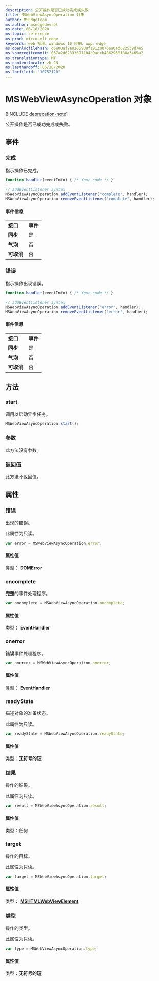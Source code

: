 ```yaml
---
description: 公开操作是否已成功完成或失败
title: MSWebViewAsyncOperation 对象
author: MSEdgeTeam
ms.author: msedgedevrel
ms.date: 06/10/2020
ms.topic: reference
ms.prod: microsoft-edge
keywords: web 视图、windows 10 应用、uwp、edge
ms.openlocfilehash: d6e03af2a0205938f19120076aa0ad622539d7e5
ms.sourcegitcommit: 037a2d62333691104c9accb4862968f80a3465a2
ms.translationtype: MT
ms.contentlocale: zh-CN
ms.lasthandoff: 06/18/2020
ms.locfileid: "10752120"
---
```

# MSWebViewAsyncOperation 对象  

[!INCLUDE [deprecation-note](../includes/deprecation-note.md)]  

公开操作是否已成功完成或失败。  

## 事件  

### 完成  

指示操作已完成。  

```javascript
function handler(eventInfo) { /* Your code */ }
 
// addEventListener syntax
MSWebViewAsyncOperation.addEventListener("complete", handler);
MSWebViewAsyncOperation.removeEventListener("complete", handler);
```  

#### 事件信息  

|  |  |  
|:--- |:--- |  
| **接口** | **事件** |  
| **同步** |是 |  
| **气泡** |否 |   
| **可取消** |否 |  

### 错误  

指示操作出现错误。  

```javascript
function handler(eventInfo) { /* Your code */ }
 
// addEventListener syntax
MSWebViewAsyncOperation.addEventListener("error", handler);
MSWebViewAsyncOperation.removeEventListener("error", handler);
```  

#### 事件信息  

|  |  |  
|:--- |:--- |  
| **接口** | **事件** |  
| **同步** | 是 |  
| **气泡** | 否 |  
| **可取消** | 否 |  

## 方法  

### start  

调用以启动异步任务。  

```javascript
MSWebViewAsyncOperation.start();
```  

### 参数  

此方法没有参数。  

### 返回值  

此方法不返回值。  

## 属性  

### 错误  

出现的错误。  

此属性为只读。  

```javascript
var error = MSWebViewAsyncOperation.error;
```  

#### 属性值  

类型： **DOMError**  

### oncomplete  

**完整**的事件处理程序。  

```javascript
var oncomplete = MSWebViewAsyncOperation.oncomplete;
```  

#### 属性值  

类型： **EventHandler**  

### onerror  

**错误**事件处理程序。  

```javascript
var onerror = MSWebViewAsyncOperation.onerror;
```  

#### 属性值  

类型： **EventHandler**  

### readyState  

描述对象的准备状态。  

此属性为只读。  

```javascript
var readyState = MSWebViewAsyncOperation.readyState;
```  

#### 属性值  

类型：**无符号的短**  

### 结果  

操作的结果。  

此属性为只读。  

```javascript
var result = MSWebViewAsyncOperation.result;
```  

#### 属性值  

类型：任何  

### target  

操作的目标。  

此属性为只读。  

```javascript
var target = MSWebViewAsyncOperation.target;
```  

#### 属性值  

类型： [ **MSHTMLWebViewElement**](../webview.md)  

### 类型  

操作的类型。  

此属性为只读。  

```javascript
var type = MSWebViewAsyncOperation.type;
```  

#### 属性值  

类型：**无符号的短**  
